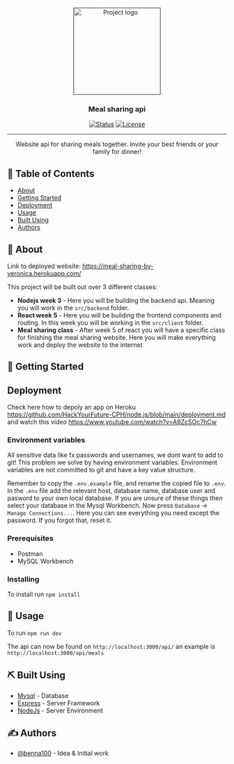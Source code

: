 <p align="center">
  <a href="" rel="noopener">
 <img width=200px height=200px src="https://www.hackyourfuture.dk/static/logo-dark.svg" alt="Project logo"></a>
</p>

<h3 align="center">Meal sharing api</h3>

<div align="center">

[![Status](https://img.shields.io/badge/status-active-success.svg)]()
[![License](https://img.shields.io/badge/license-MIT-blue.svg)](/LICENSE)

</div>

---

<p align="center"> Website api for sharing meals together. Invite your best friends or your family for dinner!
    <br> 
</p>

## 📝 Table of Contents

- [About](#about)
- [Getting Started](#getting_started)
- [Deployment](#deployment)
- [Usage](#usage)
- [Built Using](#built_using)
- [Authors](#authors)

## 🧐 About <a name = "about"></a>

Link to deployed website: https://meal-sharing-by-veronica.herokuapp.com/

This project will be built out over 3 different classes:

- **Nodejs week 3** - Here you will be building the backend api. Meaning you will work in the `src/backend` folder.
- **React week 5** - Here you will be building the frontend components and routing. In this week you will be working in the `src/client` folder.
- **Meal sharing class** - After week 5 of react you will have a specific class for finishing the meal sharing website. Here you will make everything work and deploy the website to the internet

## 🏁 Getting Started <a name = "getting_started"></a>


## Deployment <a name = "deployment"></a>

Check here how to depoly an app on Heroku https://github.com/HackYourFuture-CPH/node.js/blob/main/deployment.md and watch this video https://www.youtube.com/watch?v=A9ZcSOc7hCw


### Environment variables

All sensitive data like fx passwords and usernames, we dont want to add to git! This problem we solve by having environment variables. Environment variables are not committed to git and have a key value structure.

Remember to copy the `.env.example` file, and rename the copied file to `.env`. In the `.env` file add the relevant host, database name, database user and pasword to your own local database. If you are unsure of these things then select your database in the Mysql Workbench. Now press `Database` -> `Manage Connections...`. Here you can see everything you need except the password. If you forgot that, reset it.

### Prerequisites

- Postman
- MySQL Workbench

### Installing

To install run `npm install`

## 🎈 Usage <a name="usage"></a>

To run `npm run dev`

The api can now be found on `http://localhost:3000/api/` an example is `http://localhost:3000/api/meals`

## ⛏️ Built Using <a name = "built_using"></a>

- [Mysql](https://www.npmjs.com/package/mysql) - Database
- [Express](https://expressjs.com/) - Server Framework
- [NodeJs](https://nodejs.org/en/) - Server Environment

## ✍️ Authors <a name = "authors"></a>

- [@benna100](https://github.com/benna100) - Idea & Initial work
